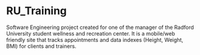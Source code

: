# RU_Training
Software Engineering project created for one of the manager of the Radford University student wellness and recreation center. It is a mobile/web friendly site that tracks appointments and data indexes (Height, Weight, BMI)  for clients and trainers.
